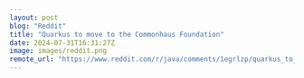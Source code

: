 ```yaml
---
layout: post
blog: "Reddit"
title: "Quarkus to move to the Commonhaus Foundation"
date: 2024-07-31T16:31:27Z
image: images/reddit.png
remote_url: "https://www.reddit.com/r/java/comments/1egrlzp/quarkus_to_move_to_the_commonhaus_foundation/"
---
```

